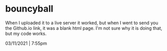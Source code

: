 # bouncyball

When I uploaded it to a live server it worked, but when I went to send you the Github.io link, it was a blank html page. 
I'm not sure why it is doing that, but my code works. 

03/11/2021 | 7:55pm
